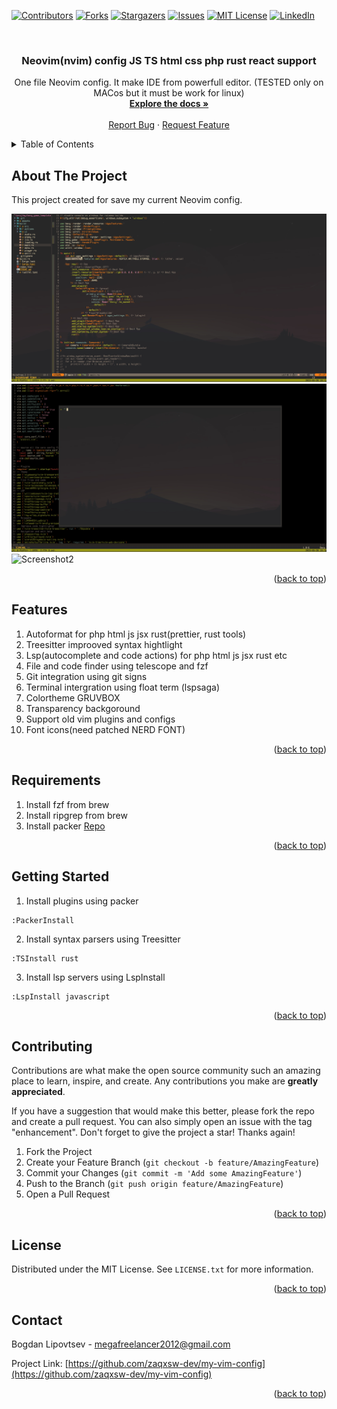 <a name="readme-top"></a>



<!-- PROJECT SHIELDS -->
[![Contributors][contributors-shield]][contributors-url]
[![Forks][forks-shield]][forks-url]
[![Stargazers][stars-shield]][stars-url]
[![Issues][issues-shield]][issues-url]
[![MIT License][license-shield]][license-url]
[![LinkedIn][linkedin-shield]][linkedin-url]



<!-- PROJECT LOGO -->
<br />
<div align="center">

<h3 align="center">Neovim(nvim) config JS TS html css php rust react support</h3>

  <p align="center">
    One file Neovim config. It make IDE from powerfull editor. (TESTED only on MACos but it must be work for linux)
    <br />
    <a href="https://github.com/zaqxsw-dev/my-vim-config"><strong>Explore the docs »</strong></a>
    <br />
    <br />
    <a href="https://github.com/zaqxsw-dev/my-vim-config/issues">Report Bug</a>
    ·
    <a href="https://github.com/zaqxsw-dev/my-vim-config/issues">Request Feature</a>
  </p>
</div>



<!-- TABLE OF CONTENTS -->
<details>
  <summary>Table of Contents</summary>
  <ol>
    <li>
      <a href="#about-the-project">About The Project</a>
      <a href="#features">Features</a>
    </li>
    <li>
      <a href="#requirements">Requirements</a>
      <a href="#getting-started">Getting Started</a>
    </li>
    <li><a href="#usage">Usage</a></li>
    <li><a href="#contributing">Contributing</a></li>
    <li><a href="#license">License</a></li>
    <li><a href="#contact">Contact</a></li>
  </ol>
</details>



<!-- ABOUT THE PROJECT -->
## About The Project

This project created for save my current Neovim config.

<img src="files/screenshot.jpg" alt="Screenshot1">
<img src="files/screenshot2.jpg" alt="Screenshot2">
<img src="files/screenshot3.jpg" alt="Screenshot2">


<p align="right">(<a href="#readme-top">back to top</a>)</p>

## Features

1. Autoformat for php html js jsx rust(prettier, rust tools)
2. Treesitter improoved syntax hightlight
3. Lsp(autocomplete and code actions) for php html js jsx rust etc
4. File and code finder using telescope and fzf
5. Git integration using git signs
6. Terminal intergration using float term (lspsaga)
7. Colortheme GRUVBOX
8. Transparency backgoround
9. Support old vim plugins and configs
10. Font icons(need patched NERD FONT)


<p align="right">(<a href="#readme-top">back to top</a>)</p>

## Requirements

1. Install fzf from brew
2. Install ripgrep from brew
3. Install packer <a href="https://github.com/wbthomason/packer.nvim">Repo</a>

<p align="right">(<a href="#readme-top">back to top</a>)</p>


<!-- GETTING STARTED -->
## Getting Started

1. Install plugins using packer 
```
:PackerInstall
```
2. Install syntax parsers using Treesitter 
```
:TSInstall rust
```
3. Install lsp servers using LspInstall 
```
:LspInstall javascript
```


<p align="right">(<a href="#readme-top">back to top</a>)</p>

<!-- CONTRIBUTING -->
## Contributing

Contributions are what make the open source community such an amazing place to learn, inspire, and create. Any contributions you make are **greatly appreciated**.

If you have a suggestion that would make this better, please fork the repo and create a pull request. You can also simply open an issue with the tag "enhancement".
Don't forget to give the project a star! Thanks again!

1. Fork the Project
2. Create your Feature Branch (`git checkout -b feature/AmazingFeature`)
3. Commit your Changes (`git commit -m 'Add some AmazingFeature'`)
4. Push to the Branch (`git push origin feature/AmazingFeature`)
5. Open a Pull Request

<p align="right">(<a href="#readme-top">back to top</a>)</p>



<!-- LICENSE -->
## License

Distributed under the MIT License. See `LICENSE.txt` for more information.

<p align="right">(<a href="#readme-top">back to top</a>)</p>



<!-- CONTACT -->
## Contact

Bogdan Lipovtsev - megafreelancer2012@gmail.com

Project Link: [https://github.com/zaqxsw-dev/my-vim-config](https://github.com/zaqxsw-dev/my-vim-config)

<p align="right">(<a href="#readme-top">back to top</a>)</p>

<!-- MARKDOWN LINKS & IMAGES -->
<!-- https://www.markdownguide.org/basic-syntax/#reference-style-links -->
[contributors-shield]: https://img.shields.io/github/contributors/zaqxsw-dev/my-vim-config.svg?style=for-the-badge
[contributors-url]: https://github.com/zaqxsw-dev/my-vim-config/graphs/contributors
[forks-shield]: https://img.shields.io/github/forks/zaqxsw-dev/my-vim-config.svg?style=for-the-badge
[forks-url]: https://github.com/zaqxsw-dev/my-vim-config/network/members
[stars-shield]: https://img.shields.io/github/stars/zaqxsw-dev/my-vim-config.svg?style=for-the-badge
[stars-url]: https://github.com/zaqxsw-dev/my-vim-config/stargazers
[issues-shield]: https://img.shields.io/github/issues/zaqxsw-dev/my-vim-config.svg?style=for-the-badge
[issues-url]: https://github.com/zaqxsw-dev/my-vim-config/issues
[license-shield]: https://img.shields.io/github/license/zaqxsw-dev/my-vim-config.svg?style=for-the-badge
[license-url]: https://github.com/zaqxsw-dev/my-vim-config/blob/master/LICENSE.txt
[linkedin-shield]: https://img.shields.io/badge/-LinkedIn-black.svg?style=for-the-badge&logo=linkedin&colorB=555
[linkedin-url]: https://www.linkedin.com/in/bogdan-lipovtsev-746946257
